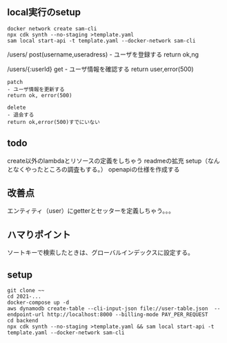 

## local実行のsetup

```
docker network create sam-cli
npx cdk synth --no-staging >template.yaml
sam local start-api -t template.yaml --docker-network sam-cli
```

/users/
    post(username,useradress)
    - ユーザを登録する
    return ok,ng

/users/{:userId}
    get
    - ユーザ情報を確認する
    return user,error(500)

    patch
    - ユーザ情報を更新する
    return ok, error(500)

    delete
    - 退会する
    return ok,error(500)すでにいない


## todo

create以外のlambdaとリソースの定義をしちゃう
readmeの拡充
    setup（なんとなくやったところの調査もする。）
openapiの仕様を作成する


## 改善点

エンティティ（user）にgetterとセッターを定義しちゃう。。。


## ハマりポイント
ソートキーで検索したときは、グローバルインデックスに設定する。

## setup

```
git clone ~~
cd 2021-...
docker-compose up -d
aws dynamodb create-table --cli-input-json file://user-table.json  --endpoint-url http://localhost:8000 --billing-mode PAY_PER_REQUEST
cd backend
npx cdk synth --no-staging >template.yaml && sam local start-api -t template.yaml --docker-network sam-cli
```